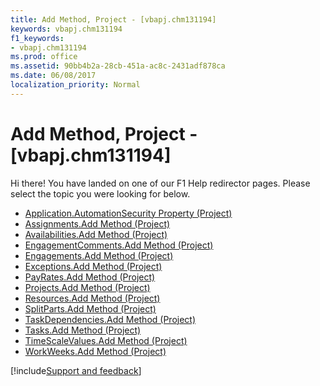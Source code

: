 ```yaml
---
title: Add Method, Project - [vbapj.chm131194]
keywords: vbapj.chm131194
f1_keywords:
- vbapj.chm131194
ms.prod: office
ms.assetid: 90bb4b2a-28cb-451a-ac8c-2431adf878ca
ms.date: 06/08/2017
localization_priority: Normal
---
```



# Add Method, Project - [vbapj.chm131194]

Hi there! You have landed on one of our F1 Help redirector pages. Please select the topic you were looking for below.

- [Application.AutomationSecurity Property (Project)](https://msdn.microsoft.com/library/08f71d7f-37bf-c845-89c3-a69e34892efe%28Office.15%29.aspx)
- [Assignments.Add Method (Project)](https://msdn.microsoft.com/library/c135a80e-1fb9-32e3-864e-f701c1947ca4%28Office.15%29.aspx)
- [Availabilities.Add Method (Project)](https://msdn.microsoft.com/library/4506674e-947b-905b-93bd-73a58281d676%28Office.15%29.aspx)
- [EngagementComments.Add Method (Project)](https://msdn.microsoft.com/library/a36d5592-068f-3cda-c4e5-301ddbe1cbbb%28Office.15%29.aspx)
- [Engagements.Add Method (Project)](https://msdn.microsoft.com/library/c3871f6a-ce2f-d0ae-ed91-658afaae25dd%28Office.15%29.aspx)
- [Exceptions.Add Method (Project)](https://msdn.microsoft.com/library/a20cbcdf-d764-de46-d57f-0cc283665129%28Office.15%29.aspx)
- [PayRates.Add Method (Project)](https://msdn.microsoft.com/library/ba5d2667-7452-f9d9-032e-bb7c9d1d4911%28Office.15%29.aspx)
- [Projects.Add Method (Project)](https://msdn.microsoft.com/library/51629c33-1521-bfee-edf7-bed792d393c1%28Office.15%29.aspx)
- [Resources.Add Method (Project)](https://msdn.microsoft.com/library/4fb69f50-4ba6-89a4-f586-3df268ae7fd5%28Office.15%29.aspx)
- [SplitParts.Add Method (Project)](https://msdn.microsoft.com/library/91f6a47e-fdd9-b826-8b2c-776406c2f276%28Office.15%29.aspx)
- [TaskDependencies.Add Method (Project)](https://msdn.microsoft.com/library/37e67ab2-ca7b-26c2-50e7-8a933b746489%28Office.15%29.aspx)
- [Tasks.Add Method (Project)](https://msdn.microsoft.com/library/a6e2186b-610c-0888-a22a-8b7deba3f53f%28Office.15%29.aspx)
- [TimeScaleValues.Add Method (Project)](https://msdn.microsoft.com/library/083ef154-31ce-55ec-793a-0627c1eff211%28Office.15%29.aspx)
- [WorkWeeks.Add Method (Project)](https://msdn.microsoft.com/library/46469e7b-8309-4e77-c89f-2115b9498c7a%28Office.15%29.aspx)

[!include[Support and feedback](~/includes/feedback-boilerplate.md)]